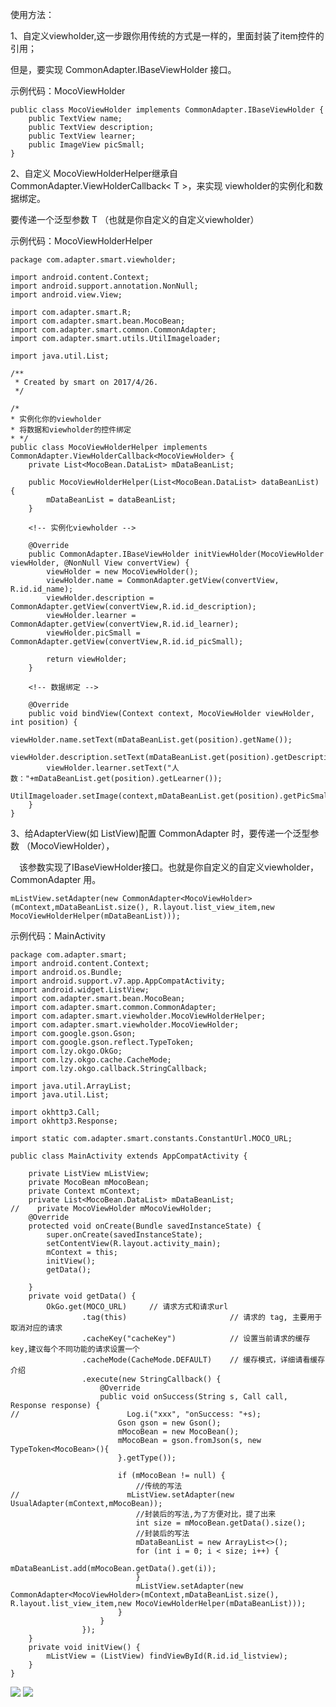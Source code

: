 

使用方法：

1、自定义viewholder,这一步跟你用传统的方式是一样的，里面封装了item控件的引用；

   但是，要实现 CommonAdapter.IBaseViewHolder 接口。

   示例代码：MocoViewHolder

    public class MocoViewHolder implements CommonAdapter.IBaseViewHolder {
        public TextView name;
        public TextView description;
        public TextView learner;
        public ImageView picSmall;
    }
2、自定义 MocoViewHolderHelper继承自CommonAdapter.ViewHolderCallback< T >，来实现 viewholder的实例化和数据绑定。

   要传递一个泛型参数 T （也就是你自定义的自定义viewholder）

   示例代码：MocoViewHolderHelper

    package com.adapter.smart.viewholder;

    import android.content.Context;
    import android.support.annotation.NonNull;
    import android.view.View;

    import com.adapter.smart.R;
    import com.adapter.smart.bean.MocoBean;
    import com.adapter.smart.common.CommonAdapter;
    import com.adapter.smart.utils.UtilImageloader;

    import java.util.List;

    /**
     * Created by smart on 2017/4/26.
     */

    /*
    * 实例化你的viewholder
    * 将数据和viewholder的控件绑定
    * */
    public class MocoViewHolderHelper implements CommonAdapter.ViewHolderCallback<MocoViewHolder> {
        private List<MocoBean.DataList> mDataBeanList;

        public MocoViewHolderHelper(List<MocoBean.DataList> dataBeanList) {
            mDataBeanList = dataBeanList;
        }

        <!-- 实例化viewholder -->

        @Override
        public CommonAdapter.IBaseViewHolder initViewHolder(MocoViewHolder viewHolder, @NonNull View convertView) {
            viewHolder = new MocoViewHolder();
            viewHolder.name = CommonAdapter.getView(convertView, R.id.id_name);
            viewHolder.description = CommonAdapter.getView(convertView,R.id.id_description);
            viewHolder.learner = CommonAdapter.getView(convertView,R.id.id_learner);
            viewHolder.picSmall = CommonAdapter.getView(convertView,R.id.id_picSmall);

            return viewHolder;
        }

        <!-- 数据绑定 -->

        @Override
        public void bindView(Context context, MocoViewHolder viewHolder, int position) {
            viewHolder.name.setText(mDataBeanList.get(position).getName());
            viewHolder.description.setText(mDataBeanList.get(position).getDescription());
            viewHolder.learner.setText("人数："+mDataBeanList.get(position).getLearner());
            UtilImageloader.setImage(context,mDataBeanList.get(position).getPicSmall(),viewHolder.picSmall);
        }
    }


3、给AdapterView(如 ListView)配置 CommonAdapter 时，要传递一个泛型参数 （MocoViewHolder），

　该参数实现了IBaseViewHolder接口。也就是你自定义的自定义viewholder，CommonAdapter 用。

    mListView.setAdapter(new CommonAdapter<MocoViewHolder>(mContext,mDataBeanList.size(), R.layout.list_view_item,new MocoViewHolderHelper(mDataBeanList)));


示例代码：MainActivity

    package com.adapter.smart;
    import android.content.Context;
    import android.os.Bundle;
    import android.support.v7.app.AppCompatActivity;
    import android.widget.ListView;
    import com.adapter.smart.bean.MocoBean;
    import com.adapter.smart.common.CommonAdapter;
    import com.adapter.smart.viewholder.MocoViewHolderHelper;
    import com.adapter.smart.viewholder.MocoViewHolder;
    import com.google.gson.Gson;
    import com.google.gson.reflect.TypeToken;
    import com.lzy.okgo.OkGo;
    import com.lzy.okgo.cache.CacheMode;
    import com.lzy.okgo.callback.StringCallback;

    import java.util.ArrayList;
    import java.util.List;

    import okhttp3.Call;
    import okhttp3.Response;

    import static com.adapter.smart.constants.ConstantUrl.MOCO_URL;

    public class MainActivity extends AppCompatActivity {

        private ListView mListView;
        private MocoBean mMocoBean;
        private Context mContext;
        private List<MocoBean.DataList> mDataBeanList;
    //    private MocoViewHolder mMocoViewHolder;
        @Override
        protected void onCreate(Bundle savedInstanceState) {
            super.onCreate(savedInstanceState);
            setContentView(R.layout.activity_main);
            mContext = this;
            initView();
            getData();

        }
        private void getData() {
            OkGo.get(MOCO_URL)     // 请求方式和请求url
                    .tag(this)                       // 请求的 tag, 主要用于取消对应的请求
                    .cacheKey("cacheKey")            // 设置当前请求的缓存key,建议每个不同功能的请求设置一个
                    .cacheMode(CacheMode.DEFAULT)    // 缓存模式，详细请看缓存介绍
                    .execute(new StringCallback() {
                        @Override
                        public void onSuccess(String s, Call call, Response response) {
    //                        Log.i("xxx", "onSuccess: "+s);
                            Gson gson = new Gson();
                            mMocoBean = new MocoBean();
                            mMocoBean = gson.fromJson(s, new TypeToken<MocoBean>(){
                            }.getType());

                            if (mMocoBean != null) {
                                //传统的写法
    //                        mListView.setAdapter(new UsualAdapter(mContext,mMocoBean));
                                //封装后的写法,为了方便对比，提了出来
                                int size = mMocoBean.getData().size();
                                //封装后的写法
                                mDataBeanList = new ArrayList<>();
                                for (int i = 0; i < size; i++) {
                                    mDataBeanList.add(mMocoBean.getData().get(i));
                                }
                                mListView.setAdapter(new CommonAdapter<MocoViewHolder>(mContext,mDataBeanList.size(), R.layout.list_view_item,new MocoViewHolderHelper(mDataBeanList)));
                            }
                        }
                    });
        }
        private void initView() {
            mListView = (ListView) findViewById(R.id.id_listview);
        }
    }


![](https://github.com/xubinbin1024/CommonAdapter/blob/master/img/list.png)
![](https://github.com/xubinbin1024/CommonAdapter/blob/master/img/grid.png)
